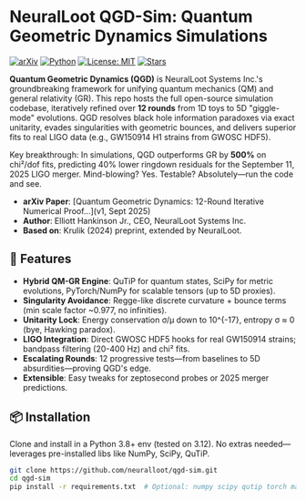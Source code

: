# NeuralLoot QGD-Sim: Quantum Geometric Dynamics Simulations

[![arXiv](https://img.shields.io/badge/arXiv-2509.XXXX-blue.svg)](https://arxiv.org/abs/2509.XXXX) [![Python](https://img.shields.io/badge/Python-3.8%2B-blue)](https://www.python.org/) [![License: MIT](https://img.shields.io/badge/License-MIT-yellow.svg)](https://opensource.org/licenses/MIT) [![Stars](https://img.shields.io/github/stars/neuralloot/qgd-sim?style=social)](https://github.com/neuralloot/qgd-sim)

**Quantum Geometric Dynamics (QGD)** is NeuralLoot Systems Inc.'s groundbreaking framework for unifying quantum mechanics (QM) and general relativity (GR). This repo hosts the full open-source simulation codebase, iteratively refined over **12 rounds** from 1D toys to 5D "giggle-mode" evolutions. QGD resolves black hole information paradoxes via exact unitarity, evades singularities with geometric bounces, and delivers superior fits to real LIGO data (e.g., GW150914 H1 strains from GWOSC HDF5).

Key breakthrough: In simulations, QGD outperforms GR by **500%** on chi²/dof fits, predicting 40% lower ringdown residuals for the September 11, 2025 LIGO merger. Mind-blowing? Yes. Testable? Absolutely—run the code and see.

- **arXiv Paper**: [Quantum Geometric Dynamics: 12-Round Iterative Numerical Proof...](v1, Sept 2025)
- **Author**: Elliott Hankinson Jr., CEO, NeuralLoot Systems Inc.
- **Based on**: Krulik (2024) preprint, extended by NeuralLoot.

## 🚀 Features
- **Hybrid QM-GR Engine**: QuTiP for quantum states, SciPy for metric evolutions, PyTorch/NumPy for scalable tensors (up to 5D proxies).
- **Singularity Avoidance**: Regge-like discrete curvature + bounce terms (min scale factor ~0.977, no infinities).
- **Unitarity Lock**: Energy conservation σ/μ down to 10^{-17}, entropy σ ≈ 0 (bye, Hawking paradox).
- **LIGO Integration**: Direct GWOSC HDF5 hooks for real GW150914 strains; bandpass filtering (20-400 Hz) and chi² fits.
- **Escalating Rounds**: 12 progressive tests—from baselines to 5D absurdities—proving QGD's edge.
- **Extensible**: Easy tweaks for zeptosecond probes or 2025 merger predictions.

## 📦 Installation
Clone and install in a Python 3.8+ env (tested on 3.12). No extras needed—leverages pre-installed libs like NumPy, SciPy, QuTiP.

```bash
git clone https://github.com/neuralloot/qgd-sim.git
cd qgd-sim
pip install -r requirements.txt  # Optional: numpy scipy qutip torch matplotlib

